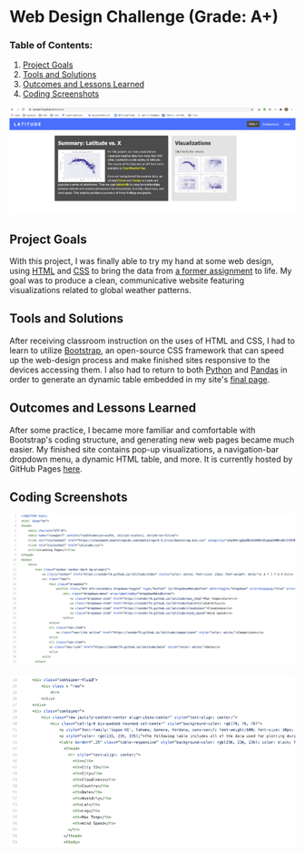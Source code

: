 # Web Design Challenge (Grade: A+)
 
### Table of Contents:

 1. [Project Goals](#project-goals)
 2. [Tools and Solutions](#tools-and-solutions)
 3. [Outcomes and Lessons Learned](#outcomes-and-lessons-learned)
 4. [Coding Screenshots](#coding-screenshots)
   
![latitude](screenshots/latitude_screenshot.png)

## Project Goals
With this project, I was finally able to try my hand at some web design, using <a href="https://en.wikipedia.org/wiki/HTML">HTML</a> and <a href="https://en.wikipedia.org/wiki/CSS">CSS</a> to bring the data from <a href="https://github.com/sonder74/web-scraping-challenge">a former assignment</a> to life. My goal was to produce a clean, communicative website featuring visualizations related to global weather patterns.

## Tools and Solutions
After receiving classroom instruction on the uses of HTML and CSS, I had to learn to utilize <a href="https://getbootstrap.com/">Bootstrap</a>, an open-source CSS framework that can speed up the web-design process and make finished sites responsive to the devices accessing them. I also had to return to both <a href="https://www.python.org/">Python</a> and <a href="https://pandas.pydata.org/">Pandas</a> in order to generate an dynamic table embedded in my site's <a href="https://sonder74.github.io/latitude/data">final page</a>.

## Outcomes and Lessons Learned
After some practice, I became more familiar and comfortable with Bootstrap's coding structure, and generating new web pages became much easier. My finished site contains pop-up visualizations, a navigation-bar dropdown menu, a dynamic HTML table, and more. It is currently hosted by GitHub Pages <a href="https://sonder74.github.io/latitude/">here</a>.

## Coding Screenshots
![navbar](screenshots/navbar_screenshot.png)
<br><br>
![html_table](screenshots/html_table_screenshot.png)
